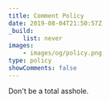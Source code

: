 ```yaml
---
title: Comment Policy
date: 2019-08-04T21:50:57Z
_build:
    list: never
images:
    - images/og/policy.png
type: policy
showComments: false
---
```


Don't be a total asshole.
